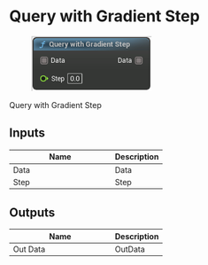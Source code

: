 # Query with Gradient Step

<div align="left" data-full-width="false"><figure><img src="../../../api/Misc/Query_with_Gradient_Step.png" alt=""><figcaption></figcaption></figure></div>

Query with Gradient Step

## Inputs

<table><thead><tr><th width="170">Name</th><th>Description</th></tr></thead><tbody><tr><td>Data</td><td>Data</td></tr><tr><td>Step</td><td>Step</td></tr></tbody></table>

## Outputs

<table><thead><tr><th width="170">Name</th><th>Description</th></tr></thead><tbody><tr><td>Out Data</td><td>OutData</td></tr></tbody></table>
